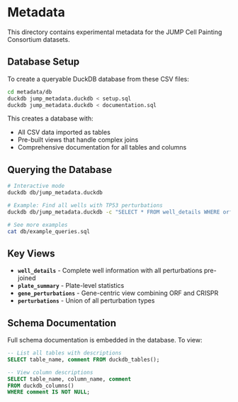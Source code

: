 # Metadata

This directory contains experimental metadata for the JUMP Cell Painting Consortium datasets.

## Database Setup

To create a queryable DuckDB database from these CSV files:

```bash
cd metadata/db
duckdb jump_metadata.duckdb < setup.sql
duckdb jump_metadata.duckdb < documentation.sql
```

This creates a database with:
- All CSV data imported as tables
- Pre-built views that handle complex joins
- Comprehensive documentation for all tables and columns

## Querying the Database

```bash
# Interactive mode
duckdb db/jump_metadata.duckdb

# Example: Find all wells with TP53 perturbations
duckdb db/jump_metadata.duckdb -c "SELECT * FROM well_details WHERE orf_symbol = 'TP53' OR crispr_symbol = 'TP53'"

# See more examples
cat db/example_queries.sql
```

## Key Views

- **`well_details`** - Complete well information with all perturbations pre-joined
- **`plate_summary`** - Plate-level statistics
- **`gene_perturbations`** - Gene-centric view combining ORF and CRISPR
- **`perturbations`** - Union of all perturbation types

## Schema Documentation

Full schema documentation is embedded in the database. To view:

```sql
-- List all tables with descriptions
SELECT table_name, comment FROM duckdb_tables();

-- View column descriptions
SELECT table_name, column_name, comment 
FROM duckdb_columns() 
WHERE comment IS NOT NULL;
